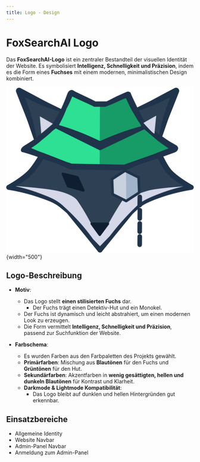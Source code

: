 ```yaml
---
title: Logo - Design
---
```


# FoxSearchAI Logo

Das **FoxSearchAI-Logo** ist ein zentraler Bestandteil der visuellen Identität der Website. Es symbolisiert **Intelligenz, Schnelligkeit und Präzision**, indem es die Form eines **Fuchses** mit einem modernen, minimalistischen Design kombiniert.

![Logo](/docs/BilderVideos/ResultCards_DetailView_Logo/FoxFindLogo.svg){width="500"}

## Logo-Beschreibung

- **Motiv**:  
  - Das Logo stellt **einen stilisierten Fuchs** dar.
    - Der Fuchs trägt einen Detektiv-Hut und ein Monokel.
  - Der Fuchs ist dynamisch und leicht abstrahiert, um einen modernen Look zu erzeugen.  
  - Die Form vermittelt **Intelligenz, Schnelligkeit und Präzision**, passend zur Suchfunktion der Website.  

- **Farbschema**:
  - Es wurden Farben aus den Farbpaletten des Projekts gewählt.
  - **Primärfarben**: Mischung aus **Blautönen** für den Fuchs und **Grüntönen** für den Hut.  
  - **Sekundärfarben**: Akzentfarben in **wenig gesättigten, hellen und dunkeln Blautönen** für Kontrast und Klarheit.  
  - **Darkmode & Lightmode Kompatibilität**:  
    - Das Logo bleibt auf dunklen und hellen Hintergründen gut erkennbar.  

## Einsatzbereiche
- Allgemeine Identity
- Website Navbar
- Admin-Panel Navbar
- Anmeldung zum Admin-Panel